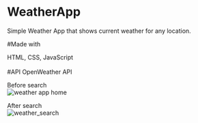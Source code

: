 # WeatherApp
Simple Weather App that shows current weather for any location.


#Made with
<div>
HTML, CSS, JavaScript
</div>
<br/>
#API
OpenWeather API

Before search
<br/>
![weather app home](https://user-images.githubusercontent.com/126813107/234432459-fb535589-8be3-4794-8378-60ee7a8a7fa6.JPG)

After search
<br/>
![weather_search](https://user-images.githubusercontent.com/126813107/234432750-ff2b39c2-74e5-42fb-8e0f-362ace1b7ad2.JPG)
